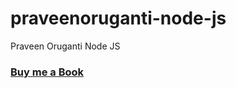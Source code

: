 # praveenoruganti-node-js
Praveen Oruganti Node JS


### [Buy me a Book](https://bit.ly/388sUbE)



